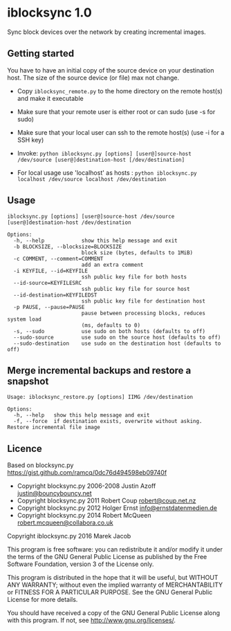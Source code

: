 # iblocksync 1.0
Sync block devices over the network by creating incremental images.

## Getting started

You have to have an initial copy of the source device on your destination host.
The size of the source device (or file) max not change.

* Copy `iblocksync_remote.py` to the home directory on the remote host(s) and make it executable
* Make sure that your remote user is either root or can sudo (use -s for sudo)
* Make sure that your local user can ssh to the remote host(s) (use -i for a SSH key)
* Invoke:
   `python iblocksync.py [options] [user@]source-host /dev/source [user@]destination-host [/dev/destination]`


* For local usage use 'localhost' as hosts :
    `python iblocksync.py localhost /dev/source localhost /dev/destination`


## Usage
```
iblocksync.py [options] [user@]source-host /dev/source [user@]destination-host /dev/destination

Options:
  -h, --help            show this help message and exit
  -b BLOCKSIZE, --blocksize=BLOCKSIZE
                        block size (bytes, defaults to 1MiB)
  -c COMMENT, --comment=COMMENT
                        add an extra comment
  -i KEYFILE, --id=KEYFILE
                        ssh public key file for both hosts
  --id-source=KEYFILESRC
                        ssh public key file for source host
  --id-destination=KEYFILEDST
                        ssh public key file for destination host
  -p PAUSE, --pause=PAUSE
                        pause between processing blocks, reduces system load
                        (ms, defaults to 0)
  -s, --sudo            use sudo on both hosts (defaults to off)
  --sudo-source         use sudo on the source host (defaults to off)
  --sudo-destination    use sudo on the destination host (defaults to off)
```

## Merge incremental backups and restore a snapshot
```
Usage: iblocksync_restore.py [options] IIMG /dev/destination

Options:
  -h, --help   show this help message and exit
  -f, --force  if destination exists, overwrite without asking.
Restore incremental file image
```

## Licence

Based on  blocksync.py <https://gist.github.com/ramcq/0dc76d494598eb09740f>

* Copyright blocksync.py 2006-2008 Justin Azoff <justin@bouncybouncy.net>
* Copyright blocksync.py 2011 Robert Coup <robert@coup.net.nz>
* Copyright blocksync.py 2012 Holger Ernst <info@ernstdatenmedien.de>
* Copyright blocksync.py 2014 Robert McQueen <robert.mcqueen@collabora.co.uk>

Copyright iblocksync.py 2016 Marek Jacob

This program is free software: you can redistribute it and/or modify
it under the terms of the GNU General Public License as published by
the Free Software Foundation, version 3 of the License only.

This program is distributed in the hope that it will be useful,
but WITHOUT ANY WARRANTY; without even the implied warranty of
MERCHANTABILITY or FITNESS FOR A PARTICULAR PURPOSE.  See the
GNU General Public License for more details.

You should have received a copy of the GNU General Public License
along with this program.  If not, see <http://www.gnu.org/licenses/>.
